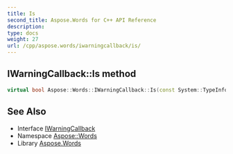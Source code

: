 ```yaml
---
title: Is
second_title: Aspose.Words for C++ API Reference
description: 
type: docs
weight: 27
url: /cpp/aspose.words/iwarningcallback/is/
---
```

## IWarningCallback::Is method




```cpp
virtual bool Aspose::Words::IWarningCallback::Is(const System::TypeInfo &target) const override
```

## See Also

* Interface [IWarningCallback](../)
* Namespace [Aspose::Words](../../)
* Library [Aspose.Words](../../../)
